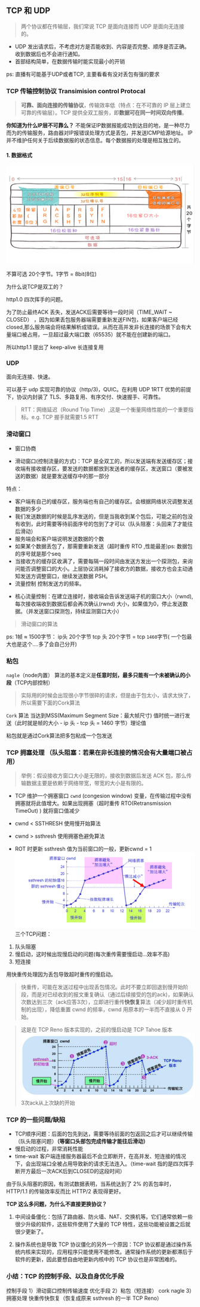 ## TCP 和 UDP

> 两个协议都在传输层，我们常说 TCP 是面向连接而 UDP 是面向无连接的。

* UDP 发出请求后，不考虑对方是否能收到、内容是否完整、顺序是否正确。收到数据后也不会进行通知。
* 首部结构简单，在数据传输时能实现最小的开销

ps: 直播有可能基于UDP或者TCP, 主要看看有没对丢包有强的要求

### TCP 传输控制协议 Transimision control Protocal
> **可靠、面向连接的传输协议**，传输效率低（特点：在不可靠的 IP 层上建立可靠的传输层）。TCP 提供全双工服务，即**数据可在同一时间双向传播**。

**你知道为什么IP层不可靠么？**
不能保证IP数据报能成功到达目的地，是一种尽力而为的传输服务，路由器对IP报错误处理方式是丢包，并发送ICMP给源地址。
IP并不维护任何关于后续数据报的状态信息。每个数据报的处理是相互独立的。

#### 1. 数据格式

![TCP数据格式](./TCP数据格式.png)

不算可选 20个字节。1字节 = 8bit(8位)

为什么说TCP是双工的？

http1.0 四次挥手的问题。

为了防止最终ACK 丢失，发送ACK后需要等待一段时间（TIME_WAIT ~ CLOSED） ，因为如果丢包服务器端需要重新发送FIN包，如果客户端已经closed,那么服务端会将结果解析成错误。从而在高并发非长连接的场景下会有大量端口被占用，一旦超过最大端口数（65535）就不能在创建新的端口。

所以http1.1 提出了 keep-alive 长连接复用

### UDP

面向无连接、快速。

可以基于 udp 实现可靠的协议（http/3)，QUIC。在利用 UDP 1RTT 优势的前提下，协议内封装了 TLS、多路复用、有序交付、快速握手、可靠性。

> RTT：网络延迟（Round Trip Time）,这是一个衡量网络性能的一个重要指标。e.g. TCP 握手就需要1.5 RTT 


### 滑动窗口

- 窗口协商

* 滑动窗口(控制流量的方式)：TCP 是全双工的，所以发送端有发送缓存区；接收端有接收缓存区，要发送的数据都放到发送者的缓存区，发送窗口（要被发送的数据）就是要发送缓存中的那一部分

特点：
- 客户端有自己的缓存区，服务端也有自己的缓存区。会根据网络状况调整发送数据的多少
- 我们发送数据的时候是乱序发送的，但是当我收到某个包后，可能之前的包没有收到，此时需要等待前面序号的包到了才可以（队头阻塞：头回来了才能往后滑动）
- 服务端会和客户端说明发送数据的个数
- 如果某个数据丢包了，那需要重新发送（超时重传 RTO ,性能最差)ps: 数据包的序号就是那个seq
- 当接收方的缓存区收满了，需要每隔一段时间由发送方发出一个探测包，来询问能否调整窗口的大小。上层协议消耗掉了接收方的数据，接收方也会主动通知发送方调整窗口，继续发送数据 PSH。
- 流量控制 控制发送方的频率。



* 核心流量控制：在建立连接时，接收端会告诉发送端子机的窗口大小（rwnd),每次接收端收到数据后都会再次确认(rwnd) 大小，如果值为0，停止发送数据。（并发送窗口探测包，持续监测窗口大小）


> 滑动窗口的算法


ps: 1帧 ≈ 1500字节： ip头 20个字节 tcp 头 20个字节 = tcp `1460`字节( 一个包最大也是这个....多了会自己分开)


### 粘包

`nagle`（node内置） 算法的基本定义是**任意时刻，最多只能有一个未被确认的小段**（TCP内部控制）
> 实际用的时候会出现很小字节很碎的请求，但是由于包太小，请求太快了，所以需要下面的Cork算法

`Cork` 算法 当达到MSS(Maximum Segment Size：最大帧尺寸) 值时统一进行发送（此时就是帧的大小 - ip 头 - tcp 头 = 1460 字节）理论值

粘包就是通过Cork算法把多包粘成一个包发送

### TCP 拥塞处理 （队头阻塞：若果在非长连接的情况会有大量端口被占用）

> 举例：假设接收方窗口大小是无限的，接收到数据后发送 ACK 包，那么传输数据主要是依赖于网络带宽，带宽的大小是有限的。

* TCP 维护一个拥塞窗口 `cwnd` (congesion window) 变量，在传输过程中没有拥塞就将此值增大。如果出现拥塞（超时重传 RTO(Retransmission TimeOut) ) 就将窗口值减少

* cwnd < SSTHRESH 使用慢开始算法
* cwnd > ssthresh 使用拥塞色避免算法
* ROT 时更新 ssthresh 值为当前窗口的一般，更新cwnd = 1 
![TCP数据格式](./快重传.png)
三个TCP问题：
1. 队头阻塞
2. 慢启动，这时候出现慢启动的问题(每次重传需要慢启动...效率不高)
3. 短连接

用快重传处理因为丢包导致超时重传的慢启动。
> 快重传，可能在发送过程中出现丢包情况。此时不要立即回退到慢开始阶段，而是对已经收到的报文重复确认（通过后续接受的包的ack)，如果确认次数达到三次（ack应答3次），立即进行重传**快恢复**算法（减少超时重传机制的出现），降低重置 cwnd 的频率，cwnd 用原本的一半而不直接从 0 开始。

> 这是在 TCP Reno 版本实现的，之前的慢启动是 TCP Tahoe 版本
![TCP数据格式](./快重传2.png)
3次ack从上次缺的开始

### TCP 的一些问题/缺陷
- TCP顺序问题：后面的包先到达，需要等待前面的包返回之后才可以继续传输（队头阻塞问题）**（等窗口头部包完成传输才能往后滑动）**
- 慢启动的过程，非常消耗性能
- time-wait 客户端连接服务器最后不会立即断开，在高并发、短连接的情况下，会出现端口全被占用导致新的请求无法连入。（time-wait 指的是四次挥手断开方最后一次ACK后到CLOSED的这段时间）

由于队头阻塞的原因，有测试数据表明，当系统达到了 2% 的丢包率时，HTTP/1.1 的传输效率反而比 HTTP/2 表现得更好。

**TCP 这么多问题，为什么不直接更换协议？**
1. 中间设备僵化：包括了路由器、防火墙、NAT、交换机等。它们通常依赖一些很少升级的软件，这些软件使用了大量的 TCP 特性，这些功能被设置之后就很少更新了。

2. 操作系统也是导致 TCP 协议僵化的另外一个原因：TCP 协议都是通过操作系统内核来实现的，应用程序只能使用不能修改。通常操作系统的更新都滞后于软件的更新，因此要想自由地更新内核中的 TCP 协议也是非常困难的。

### 小结：TCP 的控制手段、以及自身优化手段
控制手段
  1）滑动窗口控制传输速度
优化手段
  2）粘包（短连接） cork nagle
  3）拥塞处理 快重传快恢复（恢复成原来 ssthresh 的一半 TCP Reno）

